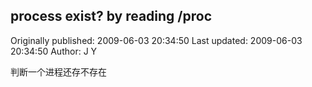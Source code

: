 ## process exist? by reading /proc

Originally published: 2009-06-03 20:34:50
Last updated: 2009-06-03 20:34:50
Author: J Y

判断一个进程还存不存在
